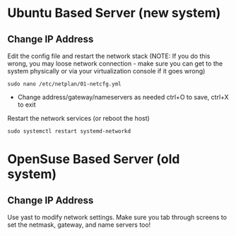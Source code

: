 # Ubuntu Based Server (new system)

## Change IP Address
Edit the config file and restart the network stack 
(NOTE: If you do this wrong, you may loose network connection - make sure you can get to the system physically or via your virtualization console if it goes wrong)

```sudo nano /etc/netplan/01-netcfg.yml```
- Change address/gateway/nameservers as needed
ctrl+O to save, ctrl+X to exit

Restart the network services (or reboot the host)

```sudo systemctl restart systemd-networkd```




# OpenSuse Based Server (old system)
## Change IP Address

Use yast to modify network settings. Make sure you tab through screens to set the netmask, gateway, and name servers too!
